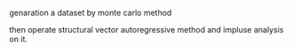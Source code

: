 genaration a dataset by monte carlo method

then operate structural vector autoregressive method and impluse analysis on it.
